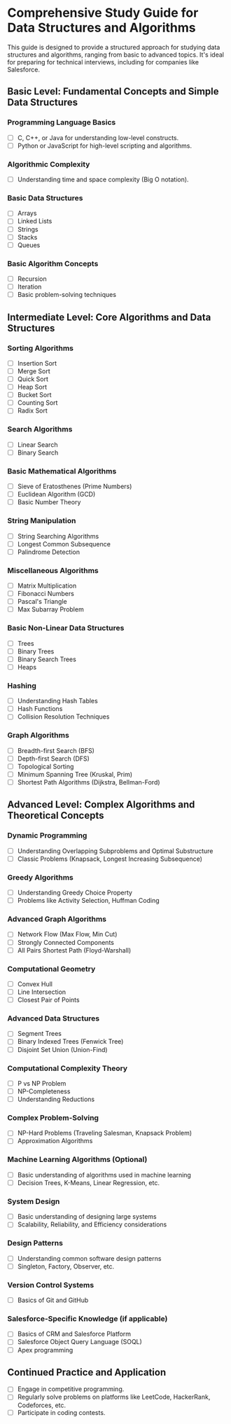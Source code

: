 
# Comprehensive Study Guide for Data Structures and Algorithms

This guide is designed to provide a structured approach for studying data structures and algorithms, ranging from basic to advanced topics. It's ideal for preparing for technical interviews, including for companies like Salesforce.

## Basic Level: Fundamental Concepts and Simple Data Structures

### Programming Language Basics
- [ ] C, C++, or Java for understanding low-level constructs.
- [ ] Python or JavaScript for high-level scripting and algorithms.

### Algorithmic Complexity
- [ ] Understanding time and space complexity (Big O notation).

### Basic Data Structures
- [ ] Arrays
- [ ] Linked Lists
- [ ] Strings
- [ ] Stacks
- [ ] Queues

### Basic Algorithm Concepts
- [ ] Recursion
- [ ] Iteration
- [ ] Basic problem-solving techniques

## Intermediate Level: Core Algorithms and Data Structures

### Sorting Algorithms
- [ ] Insertion Sort
- [ ] Merge Sort
- [ ] Quick Sort
- [ ] Heap Sort
- [ ] Bucket Sort
- [ ] Counting Sort
- [ ] Radix Sort

### Search Algorithms
- [ ] Linear Search
- [ ] Binary Search

### Basic Mathematical Algorithms
- [ ] Sieve of Eratosthenes (Prime Numbers)
- [ ] Euclidean Algorithm (GCD)
- [ ] Basic Number Theory

### String Manipulation
- [ ] String Searching Algorithms
- [ ] Longest Common Subsequence
- [ ] Palindrome Detection

### Miscellaneous Algorithms
- [ ] Matrix Multiplication
- [ ] Fibonacci Numbers
- [ ] Pascal's Triangle
- [ ] Max Subarray Problem

### Basic Non-Linear Data Structures
- [ ] Trees
- [ ] Binary Trees
- [ ] Binary Search Trees
- [ ] Heaps

### Hashing
- [ ] Understanding Hash Tables
- [ ] Hash Functions
- [ ] Collision Resolution Techniques

### Graph Algorithms
- [ ] Breadth-first Search (BFS)
- [ ] Depth-first Search (DFS)
- [ ] Topological Sorting
- [ ] Minimum Spanning Tree (Kruskal, Prim)
- [ ] Shortest Path Algorithms (Dijkstra, Bellman-Ford)

## Advanced Level: Complex Algorithms and Theoretical Concepts

### Dynamic Programming
- [ ] Understanding Overlapping Subproblems and Optimal Substructure
- [ ] Classic Problems (Knapsack, Longest Increasing Subsequence)

### Greedy Algorithms
- [ ] Understanding Greedy Choice Property
- [ ] Problems like Activity Selection, Huffman Coding

### Advanced Graph Algorithms
- [ ] Network Flow (Max Flow, Min Cut)
- [ ] Strongly Connected Components
- [ ] All Pairs Shortest Path (Floyd-Warshall)

### Computational Geometry
- [ ] Convex Hull
- [ ] Line Intersection
- [ ] Closest Pair of Points

### Advanced Data Structures
- [ ] Segment Trees
- [ ] Binary Indexed Trees (Fenwick Tree)
- [ ] Disjoint Set Union (Union-Find)

### Computational Complexity Theory
- [ ] P vs NP Problem
- [ ] NP-Completeness
- [ ] Understanding Reductions

### Complex Problem-Solving
- [ ] NP-Hard Problems (Traveling Salesman, Knapsack Problem)
- [ ] Approximation Algorithms

### Machine Learning Algorithms (Optional)
- [ ] Basic understanding of algorithms used in machine learning
- [ ] Decision Trees, K-Means, Linear Regression, etc.

### System Design
- [ ] Basic understanding of designing large systems
- [ ] Scalability, Reliability, and Efficiency considerations

### Design Patterns
- [ ] Understanding common software design patterns
- [ ] Singleton, Factory, Observer, etc.

### Version Control Systems
- [ ] Basics of Git and GitHub

### Salesforce-Specific Knowledge (if applicable)
- [ ] Basics of CRM and Salesforce Platform
- [ ] Salesforce Object Query Language (SOQL)
- [ ] Apex programming

## Continued Practice and Application
- [ ] Engage in competitive programming.
- [ ] Regularly solve problems on platforms like LeetCode, HackerRank, Codeforces, etc.
- [ ] Participate in coding contests.
